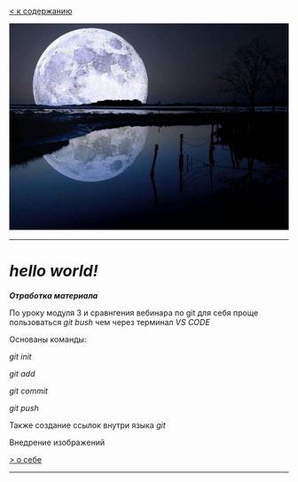 [< к содержанию](./README.md)

![git](./assets/moon.png)

---

# *hello world!*

***Отработка материала***

По уроку модуля 3 и сравнгения вебинара по git для себя проще пользоваться *git bush* чем через терминал *VS CODE*

Основаны команды:

*git init*

*git add*

*git commit*

*git push*

Также создание ссылок внутри языка *git*

Внедрение изображений

[> о себе](./progect.md)

---